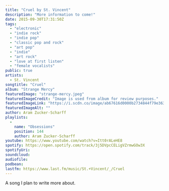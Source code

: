 ```yaml
---
title: "Cruel by St. Vincent"
description: "More information to come!"
date: 2015-09-30T17:31:50Z
tags:
  - "electronic"
  - "indie rock"
  - "indie pop"
  - "classic pop and rock"
  - "art pop"
  - "indie"
  - "art rock"
  - "love at first listen"
  - "female vocalists"
public: true
artists:
  - St. Vincent
songtitle: "Cruel"
album: "Strange Mercy"
featuredImage: "strange-mercy.jpeg"
featuredImageCredit: "Image is used from album for review purposes."
featuredImageLink: "https://i.scdn.co/image/ab67616d0000b2734844f79e363c03a00efa3090"
featuredImageAlt: ""
author: Aram Zucker-Scharff
playlists:
  -
    name: "Obsessions"
    position: 144
    author: Aram Zucker-Scharff
youtube: https://www.youtube.com/watch?v=Itt0rALeHE8
spotify: https://open.spotify.com/track/3j5DVpcCELigVZrmwGOw3X
spotifyUri: 
soundcloud:
audiofile:
podbean:
lastfm: https://www.last.fm/music/St.+Vincent/_/Cruel
---
```


A song I plan to write more about.
		